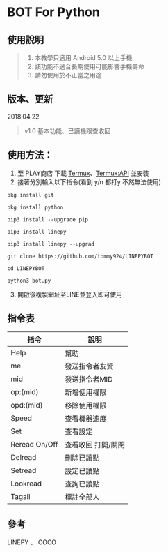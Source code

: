 # BOT For Python

## 使用說明
> 1. 本教學只適用 Android 5.0 以上手機
> 2. 該功能不適合長期使用可能影響手機壽命
> 3. 請勿使用於不正當之用途

## 版本、更新
2018.04.22
> v1.0 基本功能、已讀機跟查收回

## 使用方法：
[Termux]: https://play.google.com/store/apps/details?id=com.termux
[Termux:API]: https://play.google.com/store/apps/details?id=com.termux.api
1. 至 PLAY商店 下載 [Termux][]、[Termux:API][] 並安裝
2. 接著分別輸入以下指令(看到 y/n 都打y 不然無法使用)
  ```
  pkg install git
  ```
  ```
  pkg install python
  ```
  ```
  pip3 install --upgrade pip
  ```
  ```
  pip3 install linepy
  ```
  ```
  pip3 install linepy --upgrad
  ```
  ```
  git clone https://github.com/tommy924/LINEPYBOT
  ```
  ```
  cd LINEPYBOT
  ```
  ```
  python3 bot.py
  ```

3. 開啟後複製網址至LINE並登入即可使用

## 指令表
指令|說明
----|----
Help|幫助
me|發送指令者友資
mid|發送指令者MID
op:(mid)|新增使用權限
opd:(mid)|移除使用權限
Speed|查看機器速度
Set|查看設定
Reread On/Off|查看收回 打開/關閉
Delread|刪除已讀點
Setread|設定已讀點
Lookread|查詢已讀點
Tagall|標註全部人

## 參考
LINEPY 、 COCO